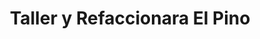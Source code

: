 ---
title: "Taller y Refaccionara El Pino"
url: /colonia-los-jagueyes/taller-y-refaccionara-el-pino/
shop: Allgemein
---